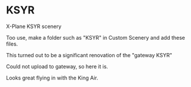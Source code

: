 # KSYR
X-Plane KSYR scenery

Too use, make a folder such as "KSYR" in Custom Scenery and add these files.

This turned out to be a significant renovation of the "gateway KSYR"

Could not upload to gateway, so here it is.

Looks great flying in with the King Air.
